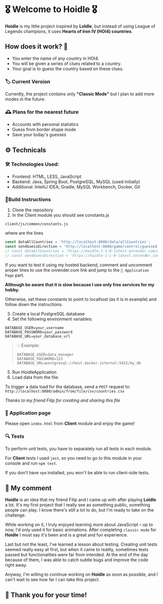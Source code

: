 # 🎖️ ️Welcome to Hoidle 🎖️

**Hoidle** is my little project inspired by **Loldle**, 
but instead of using League of Legends champions, 
it uses **Hearts of Iron IV (HOI4) countries**.

## How does it work? 🤔
- You enter the name of any country in HOI4.
- You will be given a series of clues related to a country.
- Your goal is to guess the country based on these clues.
  
### 🏷 Current Version 

Currently, the project contains only **"Classic Mode"** but I plan to add more modes in the future.

### 🕰 Plans for the nearest future 
- Accounts with personal statistics
- Guess from border shape mode
- Save your today's guesses

## ⚙️ Technicals 

### 🛠️ Technologies Used:
- Frontend: HTML, LESS, JavaScript
- Backend: Java, Spring Boot, PostgreSQL, MySQL (used initially)
- Additional: IntelliJ IDEA, Gradle, MySQL Workbench, Docker, Git

### 🧱Build Instructions
1. Clone the repository
2. In the Client module you should see constants.js

`client/js/common/constants.js`

where are the lines

```javascript
const dataAllCountries = 'http://localhost:8080/data/allCountries';
const sendGuessDirection = 'http://localhost:8080/game/control/guessed';
// const dataAllCountries = 'https://hoidle-1-1-0-latest.onrender.com/data/allCountries';
// const sendGuessDirection = 'https://hoidle-1-1-0-latest.onrender.com/game/control/guessed';
```
If you want to test it using my hosted backend, comment and uncomment proper lines
to use the onrender.com link and jump to the `🔗 Application Page` part.

**Although be aware that it is slow because I use only free
services for my hobby.**

Otherwise, set these constants to point to localhost 
(as it is in example) and follow down the instructions.

3. Create a local PostgreSQL database
4. Set the following environment variables:

```
DATABASE_USER=your_username
DATABASE_PASSWORD=your_password
DATABASE_URL=your_database_url
```

> 💡 Example:
> ```
> DATABASE_USER=data_manager
> DATABASE_PASSWORD=123
> DATABASE_URL=postgresql://host.docker.internal:5432/my_db
> ```

5. Run HoidleApplication
6. Load data from the file:

To trigger a data load for the database, send a `POST` request to:
   `http://localhost:8080/admin/from/file/csv/countries.csv`

_Thanks to my friend Filip for creating and sharing this file_

### 🔗 Application page

Please open `index.html` from **Client** module and enjoy the game!

### 🔍 Tests

To perform unit tests, you have to separately run all tests in each module.

For **Client** tests I used `jest`, so you need to go to this
module in your console and run `npm test`.

If you don't have `npm` installed, you won't be able to run client-side tests.

## 💬 My comment
**Hoidle** is an idea that my friend Filip and I came up with
after playing **Loldle** a lot. It's my first project that I really 
see as something public, something people can play. I know there's still 
a lot to do, but I'm ready to take on the challenge.

While working on it, I truly enjoyed learning more about 
JavaScript – up to now, I'd only used it for basic animations.
After completing `classic mode` for **Hoidle** I must say it's been and is
a great and fun experience.

Last but not the least, I've learned a lesson about testing.
Creating unit tests seemed really easy at first, but when 
it came to reality, sometimes tests passed but functionalities 
were far from intended. At the end of the day because of
them, I was able to catch subtle bugs and improve the code right away.

Anyway, I'm willing to continue working on **Hoidle** as soon as possible,
and I can't wait to see how far I can take this project.

## 🙏 Thank you for your time!

